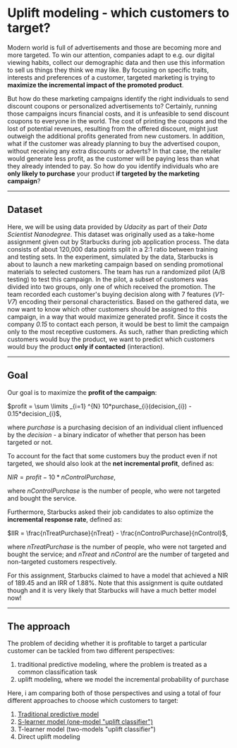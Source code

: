# Uplift modeling - which customers to target?

Modern world is full of advertisements and those are becoming more and more targeted. To win our attention, companies adapt to e.g. our digital viewing habits, collect our demographic data and then use this information to sell us things they think we may like. By focusing on specific traits, interests and preferences of a customer, targeted marketing is trying to **maximize the incremental impact of the promoted product**.

But how do these marketing campaigns identify the right individuals to send discount coupons or personalized advertisements to? Certainly, running those campaigns incurs financial costs, and it is unfeasible to send discount coupons to everyone in the world. The cost of printing the coupons and the lost of potential revenues, resulting from the offered discount, might just outweigh the additional profits generated from new customers. In addition, what if the customer was already planning to buy the advertised coupon, without receiving any extra discounts or adverts? In that case, the retailer would generate less profit, as the customer will be paying less than what they already intended to pay. So how do you identify individuals who are **only likely to purchase** your product **if targeted by the marketing campaign**?

----

## Dataset

Here, we will be using data provided by *Udacity* as part of their *Data Scientist Nanodegree*. This dataset was originally used as a take-home assignment given out by Starbucks during job application process. The data consists of about 120,000 data points split in a 2:1 ratio between training and testing sets. In the experiment, simulated by the data, Starbucks is about to launch a new marketing campaign based on sending promotional materials to selected customers. The team has run a randomized pilot (A/B testing) to test this campaign. In the pilot, a subset of customers was divided into two groups, only one of which received the promotion. The team recorded each customer's buying decision along with 7 features (*V1-V7*) encoding their personal characteristics. Based on the gathered data, we now want to know which other customers should be assigned to this campaign, in a way that would maximize generated profit. Since it costs the company *0.15* to contact each person, it would be best to limit the campaign only to the most receptive customers. As such, rather than predicting which customers would buy the product, we want to predict which customers would buy the product **only if contacted** (interaction).

----

## Goal

Our goal is to maximize the **profit of the campaign**:

$profit = \sum \limits _{i=1} ^{N} 10*purchase_{i}(decision_{i}) - 0.15*decision_{i}$,

where *purchase* is a purchasing decision of an individual client influenced by the *decision* - a binary indicator of whether that person has been targeted or not.

To account for the fact that some customers buy the product even if not targeted, we should also look at the **net incremental profit**, defined as:

$NIR = profit-10*nControlPurchase$,

where *nControlPurchase* is the number of people, who were not targeted and bought the service.

Furthermore, Starbucks asked their job candidates to also optimize the **incremental response rate**, defined as:

$IIR = \frac{nTreatPurchase}{nTreat} - \frac{nControlPurchase}{nControl}$, 

where *nTreatPurchase* is the number of people, who were not targeted and bought the service; and *nTreat* and *nControl* are the number of targeted and non-targeted customers respectively.

For this assignment, Starbucks claimed to have a model that achieved a NIR of 189.45 and an IRR of 1.88%. Note that this assignment is quite outdated though and it is very likely that Starbucks will have a much better model now! 

----

## The approach

The problem of deciding whether it is profitable to target a particular customer can be tackled from two different perspectives:

1. traditional predictive modeling, where the problem is treated as a common classification task
2. uplift modeling, where we model the incremental probability of purchase 

Here, i am comparing both of those perspectives and using a total of four different approaches to choose which customers to target:

1. [Traditional predictive model](./1.Classical-predictive-models.ipynb) 
2. [S-learner model (one-model "uplift classifier")](./2.S-learner.ipynb) 
3. T-learner model (two-models "uplift classifier")
4. Direct uplift modeling


